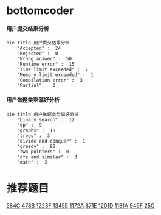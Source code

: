 # bottomcoder

<!-- tabs:start -->



#### **用户提交结果分析**

```mermaid
pie title 用户提交结果分析
    "Accepted" :  24
    "Rejected" :  0
    "Wrong answer" :  50
    "Runtime error" :  15
    "Time limit exceeded" :  7
    "Memory limit exceeded" :  1
    "Compilation error" :  3
    "Partial" :  0
```

#### **用户做题类型偏好分析**

```mermaid
pie title 用户做题类型偏好分析
    "binary search" :  12
    "dp" :  9
    "graphs" :  18
    "trees" :  3
    "divide and conquer" :  1
    "greedy" :  80
    "two pointers" :  0
    "dfs and similar" :  3
    "math" :  3
```



<!-- tabs:end -->
# 推荐题目
[584C](https://codeforces.com/contest/584/problem/C)
[478B](https://codeforces.com/contest/478/problem/B)
[1223F](https://codeforces.com/contest/1223/problem/F)
[1345E](https://codeforces.com/contest/1345/problem/E)
[1172A](https://codeforces.com/contest/1172/problem/A)
[871E](https://codeforces.com/contest/871/problem/E)
[1201D](https://codeforces.com/contest/1201/problem/D)
[1181A](https://codeforces.com/contest/1181/problem/A)
[946F](https://codeforces.com/contest/946/problem/F)
[25C](https://codeforces.com/contest/25/problem/C)
